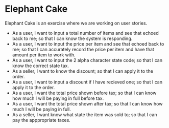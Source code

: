 # Elephant Cake

Elephant Cake is an exercise where we are working on user stories.

  - As a user, I want to input a total number of items and see that echoed back to me; so that I can know the system is responding.
  - As a user, I want to input the price per item and see that echoed back to me; so that I can accurately record the price per item and have that amount per item to work with.
  - As a user, I want to input the 2 alpha character state code; so that I can know the correct state tax.
  - As a seller, I want to know the discount; so that I can apply it to the order.
  - As a user, I want to input a discount if I have recieved one; so that I can apply it to the order.
  - As a user, I want the total price shown before tax; so that I can know how much I will be paying in full before tax.
  - As a user, I want the total price shown after tax; so that I can know how much I will be paying in full.
  - As a seller, I want know what state the item was sold to; so that I can pay the apppropriate taxes.
  
